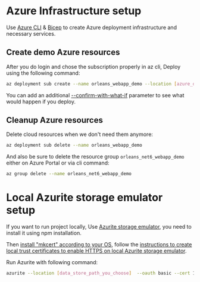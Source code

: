 # Azure Infrastructure setup

Use [Azure CLI](https://docs.microsoft.com/en-us/cli/azure/) & [Bicep](https://docs.microsoft.com/en-us/azure/azure-resource-manager/bicep/) to create Azure deployment infrastructure and necessary services.

## Create demo Azure resources

After you do login and chose the subscription properly in az cli, Deploy using the following command:
```sh
az deployment sub create --name orleans_webapp_demo --location [azure_datacenter_region_you_choose] --template-file ./main.bicep  --parameters deploy_region=[azure_datacenter_region_you_choose] ./parameters.json
```
You can add an additional [--confirm-with-what-if](https://docs.microsoft.com/en-us/azure/azure-resource-manager/bicep/deploy-what-if?tabs=azure-powershell%2CCLI#azure-cli) parameter to see what would happen if you deploy.

## Cleanup Azure resources

Delete cloud resources when we don't need them anymore:
```sh
az deployment sub delete --name orleans_webapp_demo
```

And also be sure to delete the resource group `orleans_net6_webapp_demo` either on Azure Portal or via cli command:
```sh
az group delete --name orleans_net6_webapp_demo
```

# Local Azurite storage emulator setup

If you want to run project locally, Use [Azurite storage emulator](https://github.com/Azure/Azurite#npm), you need to install it using npm installation.

Then [install "mkcert" according to your OS](https://github.com/FiloSottile/mkcert#installation), follow the [instructions to create local trust certificates to enable HTTPS on local Azurite storage emulator](https://github.com/Azure/Azurite#https-setup).

Run Azurite with following command:
```sh
azurite --location [data_store_path_you_choose]  --oauth basic --cert 127.0.0.1.pem --key 127.0.0.1-key.pem
```
